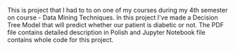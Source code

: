 This is project that I had to to on one of my courses during my 4th semester on course - Data Mining Techniques.
In this project I've made a Decision Tree Model that will predict whether our patient is diabetic or not.
The PDF file contains detailed description in Polish and Jupyter Notebook file contains whole code for this project.
